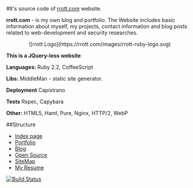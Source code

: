 #It's source code of [rrott.com](http://rrott.com) website.

**rrott.com** - is my own blog and portfolio. The Website includes basic information about myself, my projects, contact information and blog posts related to web-development and security researches.

<center> ![rrott Logo](https://rrott.com/images/rrott-ruby-logo.svg) </center>

**This is a JQuery-less website**

**Languages:** Ruby 2.2, CoffeeScript

**Libs:** MiddleMan - static site generator.

**Deployment** Capistrano

**Tests** Rspec, Capybara

**Other:** HTML5, Haml, Pure, Nginx, HTTP/2, WebP

##Structure
- [Index page](https://rrott.com)
- [Portfolio](https://rrott.com/portfolio/)
- [Blog](https://rrott.com/blog/)
- [Open Source](https://rrott.com/portfolio/oss/)
- [SiteMap](https://rrott.com/sitemap/)
- [My Resume](https://rrott.com/cv/roman.rott.cv.2016.pdf)


[![Build Status](https://travis-ci.org/rrott/rrott.com.svg?branch=master)](https://travis-ci.org/rrott/rrott.com)
